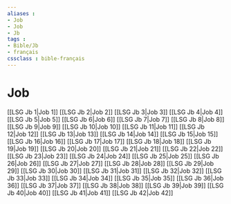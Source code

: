 ```yaml
---
aliases : 
- Job
- Job
- Jb
tags : 
- Bible/Jb
- français
cssclass : bible-français
---
```


# Job

[[LSG Jb 1|Job 1]]
[[LSG Jb 2|Job 2]]
[[LSG Jb 3|Job 3]]
[[LSG Jb 4|Job 4]]
[[LSG Jb 5|Job 5]]
[[LSG Jb 6|Job 6]]
[[LSG Jb 7|Job 7]]
[[LSG Jb 8|Job 8]]
[[LSG Jb 9|Job 9]]
[[LSG Jb 10|Job 10]]
[[LSG Jb 11|Job 11]]
[[LSG Jb 12|Job 12]]
[[LSG Jb 13|Job 13]]
[[LSG Jb 14|Job 14]]
[[LSG Jb 15|Job 15]]
[[LSG Jb 16|Job 16]]
[[LSG Jb 17|Job 17]]
[[LSG Jb 18|Job 18]]
[[LSG Jb 19|Job 19]]
[[LSG Jb 20|Job 20]]
[[LSG Jb 21|Job 21]]
[[LSG Jb 22|Job 22]]
[[LSG Jb 23|Job 23]]
[[LSG Jb 24|Job 24]]
[[LSG Jb 25|Job 25]]
[[LSG Jb 26|Job 26]]
[[LSG Jb 27|Job 27]]
[[LSG Jb 28|Job 28]]
[[LSG Jb 29|Job 29]]
[[LSG Jb 30|Job 30]]
[[LSG Jb 31|Job 31]]
[[LSG Jb 32|Job 32]]
[[LSG Jb 33|Job 33]]
[[LSG Jb 34|Job 34]]
[[LSG Jb 35|Job 35]]
[[LSG Jb 36|Job 36]]
[[LSG Jb 37|Job 37]]
[[LSG Jb 38|Job 38]]
[[LSG Jb 39|Job 39]]
[[LSG Jb 40|Job 40]]
[[LSG Jb 41|Job 41]]
[[LSG Jb 42|Job 42]]
